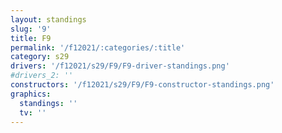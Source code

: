 ```yaml
---
layout: standings
slug: '9'
title: F9
permalink: '/f12021/:categories/:title'
category: s29
drivers: '/f12021/s29/F9/F9-driver-standings.png'
#drivers_2: ''
constructors: '/f12021/s29/F9/F9-constructor-standings.png'
graphics:
  standings: ''
  tv: ''
---
```



